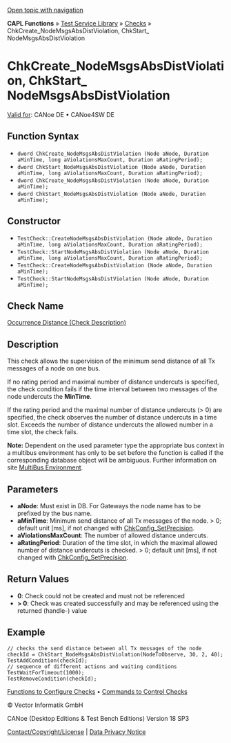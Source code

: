 [Open topic with navigation](../../../../../CANoeDEFamily.htm#Topics/CAPLFunctions/Test/Functions/CAPLfunctionChkCreateNodeMsgsAbsDistViolation.md)

**CAPL Functions** » [Test Service Library](../CAPLfunctionsTSLOverview.md) » [Checks](../CAPLfunctionsTSLCheckOverview.md) » ChkCreate_NodeMsgsAbsDistViolation, ChkStart_ NodeMsgsAbsDistViolation

# ChkCreate_NodeMsgsAbsDistViolation, ChkStart_ NodeMsgsAbsDistViolation

[Valid for](../../../Shared/FeatureAvailability.md): CANoe DE • CANoe4SW DE

## Function Syntax

- `dword ChkCreate_NodeMsgsAbsDistViolation (Node aNode, Duration aMinTime, long aViolationsMaxCount, Duration aRatingPeriod);`
- `dword ChkStart_NodeMsgsAbsDistViolation (Node aNode, Duration aMinTime, long aViolationsMaxCount, Duration aRatingPeriod);`
- `dword ChkCreate_NodeMsgsAbsDistViolation (Node aNode, Duration aMinTime);`
- `dword ChkStart_NodeMsgsAbsDistViolation (Node aNode, Duration aMinTime);`

## Constructor

- `TestCheck::CreateNodeMsgsAbsDistViolation (Node aNode, Duration aMinTime, long aViolationsMaxCount, Duration aRatingPeriod);`
- `TestCheck::StartNodeMsgsAbsDistViolation (Node aNode, Duration aMinTime, long aViolationsMaxCount, Duration aRatingPeriod);`
- `TestCheck::CreateNodeMsgsAbsDistViolation (Node aNode, Duration aMinTime);`
- `TestCheck::StartNodeMsgsAbsDistViolation (Node aNode, Duration aMinTime);`

## Check Name

[Occurrence Distance (Check Description)](../../../TestCommands/CheckDescriptions/CDOccurrenceDistance.md)

## Description

This check allows the supervision of the minimum send distance of all Tx messages of a node on one bus.

If no rating period and maximal number of distance undercuts is specified, the check condition fails if the time interval between two messages of the node undercuts the **MinTime**.

If the rating period and the maximal number of distance undercuts (> 0) are specified, the check observes the number of distance undercuts in a time slot. Exceeds the number of distance undercuts the allowed number in a time slot, the check fails.

**Note:** Dependent on the used parameter type the appropriate bus context in a multibus environment has only to be set before the function is called if the corresponding database object will be ambiguous. Further information on site [MultiBus Environment](../../../Shared/CAPL/General/TestMultiBusEnvironment.md).

## Parameters

- **aNode**: Must exist in DB. For Gateways the node name has to be prefixed by the bus name.
- **aMinTime**: Minimum send distance of all Tx messages of the node. > 0; default unit [ms], if not changed with [ChkConfig_SetPrecision](CAPLfunctionChkConfigSetPrecision.md).
- **aViolationsMaxCount**: The number of allowed distance undercuts.
- **aRatingPeriod**: Duration of the time slot, in which the maximal allowed number of distance undercuts is checked. > 0; default unit [ms], if not changed with [ChkConfig_SetPrecision](CAPLfunctionChkConfigSetPrecision.md).

## Return Values

- **0**: Check could not be created and must not be referenced
- **> 0**: Check was created successfully and may be referenced using the returned (handle-) value

## Example

```plaintext
// checks the send distance between all Tx messages of the node
checkId = ChkStart_NodeMsgsAbsDistViolation(NodeToObserve, 30, 2, 40);
TestAddCondition(checkId);
// sequence of different actions and waiting conditions
TestWaitForTimeout(1000);
TestRemoveCondition(checkId);
```

[Functions to Configure Checks](../CAPLfunctionsTSLConfigurationFunctions.md) • [Commands to Control Checks](../CAPLfunctionsTSLCheckControlCommands.md)

© Vector Informatik GmbH

CANoe (Desktop Editions & Test Bench Editions) Version 18 SP3

[Contact/Copyright/License](../../../Shared/ContactCopyrightLicense.md) | [Data Privacy Notice](https://www.vector.com/int/en/company/get-info/privacy-policy/)
